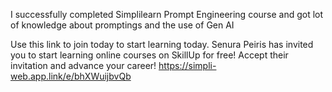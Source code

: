 I successfully completed Simplilearn Prompt Engineering course and got lot of knowledge about promptings and the use of Gen AI


Use this link to join today to start learning today.
Senura Peiris has invited you to start learning online courses on SkillUp for free! Accept their invitation and advance your career!
https://simpli-web.app.link/e/bhXWuijbvQb
